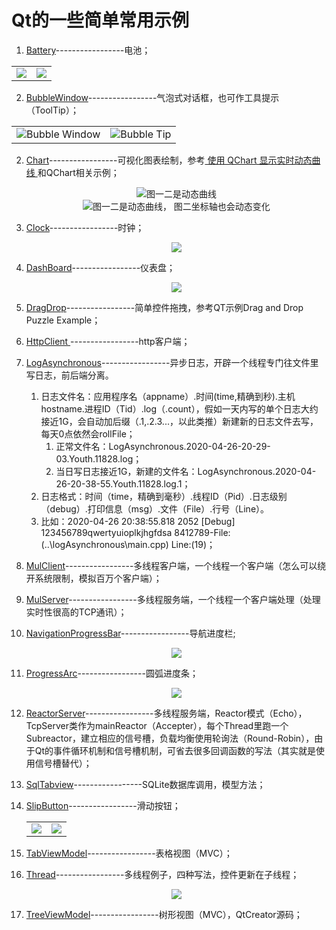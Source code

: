 # Qt的一些简单常用示例     
1. [Battery](Battery/)-----------------电池；  
<table>
    <tr>
        <td ><div align=center><img src="Battery/picture/AlarmBattery.png"></div></td >
        <td ><div align=center><img src="Battery/picture/HealthyBattery.png"></div></td>
    </tr>
</table>

2. [BubbleWindow](BubbleWindow/)-----------------气泡式对话框，也可作工具提示（ToolTip）；  
<table>
    <tr>
        <td ><div align=center><img src="BubbleWindow/picture/Bubble.png">Bubble Window</div></td >
        <td ><div align=center><img src="BubbleWindow/picture/Bubble_tip.png">Bubble Tip</div></td>
    </tr>
</table>

2. [Chart](Chart/)-----------------可视化图表绘制，参考[ 使用 QChart 显示实时动态曲线 ](https://qtdebug.com/qtbook-paint-realtime-curve-qchart/ "qtdebug/公孙二狗") 和QChart相关示例；  

   <div align=center><img src="Chart/picture/Chart_1.png">图一二是动态曲线</div>  
   <div align=center><img src="Chart/picture/Chart_2.png">图一二是动态曲线， 图二坐标轴也会动态变化</div>  

3. [Clock](/Clock)-----------------时钟；  

    <div align=center><img src="Clock/picture/Clock.png"></div>  

4. [DashBoard](/DashBoard)-----------------仪表盘；  

    <div align=center><img src="DashBoard/picture/DashBoard.png"></div>

5. [DragDrop](DragDrop/)-----------------简单控件拖拽，参考QT示例Drag and Drop Puzzle Example； 

6. [HttpClient ](/HttpClient)-----------------http客户端；

7. [LogAsynchronous](LogAsynchronous/)-----------------异步日志，开辟一个线程专门往文件里写日志，前后端分离。  

   1. 日志文件名：应用程序名（appname）.时间(time,精确到秒).主机hostname.进程ID（Tid）.log（.count），假如一天内写的单个日志大约接近1G，会自动加后缀（.1,.2.3...，以此类推）新建新的日志文件去写，每天0点依然会rollFile；  
      1. 正常文件名：LogAsynchronous.2020-04-26-20-29-03.Youth.11828.log；  
      2. 当日写日志接近1G，新建的文件名：LogAsynchronous.2020-04-26-20-38-55.Youth.11828.log.1；  
   2. 日志格式：时间（time，精确到毫秒）.线程ID（Pid）.日志级别（debug）.打印信息（msg）.文件（File）.行号（Line）。  
   1. 比如：2020-04-26 20:38:55.818 2052 [Debug] 123456789qwertyuioplkjhgfdsa 8412789-File:(..\logAsynchronous\main.cpp) Line:(19)；  

8. [MulClient](MulClient/)-----------------多线程客户端，一个线程一个客户端（怎么可以绕开系统限制，模拟百万个客户端）；  

9. [MulServer](MulServer/)-----------------多线程服务端，一个线程一个客户端处理（处理实时性很高的TCP通讯）；  

10. [NavigationProgressBar](/NavigationProgressBar)-----------------导航进度栏;  

    <div align=center><img src="NavigationProgressBar/picture/NavigationProgressBar.png"></div>  

11. [ProgressArc](ProgressArc/)-----------------圆弧进度条；  

     <div align=center><img src="ProgressArc/picture/ProgressArc.png"></div>  

12. [ReactorServer](ReactorServer/)-----------------多线程服务端，Reactor模式（Echo），TcpServer类作为mainReactor（Accepter），每个Thread里跑一个Subreactor，建立相应的信号槽，负载均衡使用轮询法（Round-Robin），由于Qt的事件循环机制和信号槽机制，可省去很多回调函数的写法（其实就是使用信号槽替代）；  

13. [SqlTabview](SqlTabview/)-----------------SQLite数据库调用，模型方法；  

14. [SlipButton](SlipButton/)-----------------滑动按钮；  

     <table>
         <tr>
             <td ><div align=center><img src="SlipButton/picture/SlipButton_check.png"></div></td >
             <td ><div align=center><img src="SlipButton/picture/SlipButton_checked.png"></div></td>
         </tr>
     </table>  

15. [TabViewModel](TabViewModel/)-----------------表格视图（MVC）；   

16. [Thread](Thread/)-----------------多线程例子，四种写法，控件更新在子线程；  

     <div align=center><img src="Thread/picture/Thread.png"></div>  

17. [TreeViewModel](TreeViewModel/)-----------------树形视图（MVC），QtCreator源码；  

